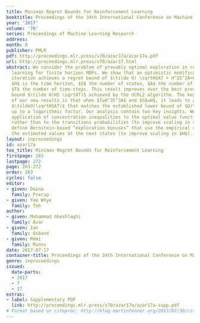 ```yaml
---
title: Minimax Regret Bounds for Reinforcement Learning
booktitle: Proceedings of the 34th International Conference on Machine Learning
year: '2017'
volume: '70'
series: Proceedings of Machine Learning Research
address: 
month: 0
publisher: PMLR
pdf: http://proceedings.mlr.press/v70/azar17a/azar17a.pdf
url: http://proceedings.mlr.press/v70/azar17.html
abstract: We consider the problem of provably optimal exploration in reinforcement
  learning for finite horizon MDPs. We show that an optimistic modification to value
  iteration achieves a regret bound of $\tilde O( \sqrtHSAT + H^2S^2A+H\sqrtT)$ where
  $H$ is the time horizon, $S$ the number of states, $A$ the number of actions and
  $T$ the number of time-steps. This result improves over the best previous known
  bound $\tilde O(HS \sqrtAT)$ achieved by the UCRL2 algorithm. The key significance
  of our new results is that when $T≥H^3S^3A$ and $SA≥H$, it leads to a regret of
  $\tildeO(\sqrtHSAT)$ that matches the established lower bound of $Ω(\sqrtHSAT)$
  up to a logarithmic factor. Our analysis contain two key insights. We use careful
  application of concentration inequalities to the optimal value function as a whole,
  rather than to the transitions probabilities (to improve scaling in $S$), and we
  define Bernstein-based “exploration bonuses” that use the empirical variance of
  the estimated values at the next states (to improve scaling in $H$).
layout: inproceedings
id: azar17a
tex_title: Minimax Regret Bounds for Reinforcement Learning
firstpage: 263
lastpage: 272
page: 263-272
order: 263
cycles: false
editor:
- given: Doina
  family: Precup
- given: Yee Whye
  family: Teh
author:
- given: Mohammad Gheshlaghi
  family: Azar
- given: Ian
  family: Osband
- given: Rémi
  family: Munos
date: 2017-07-17
container-title: Proceedings of the 34th International Conference on Machine Learning
genre: inproceedings
issued:
  date-parts:
  - 2017
  - 7
  - 17
extras:
- label: Supplementary PDF
  link: http://proceedings.mlr.press/v70/azar17a/azar17a-supp.pdf
# Format based on citeproc: http://blog.martinfenner.org/2013/07/30/citeproc-yaml-for-bibliographies/
---
```

